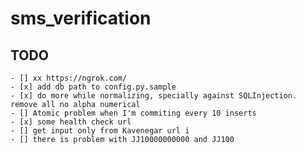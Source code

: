 # sms_verification 

## TODO
    - [] xx https://ngrok.com/
    - [x] add db path to config.py.sample
    - [x] do more while normalizing, specially against SQLInjection. remove all no alpha numerical
    - [] Atomic problem when I'm commiting every 10 inserts
    - [x] some health check url
    - [] get input only from Kavenegar url i
    - [] there is problem with JJ10000000000 and JJ100